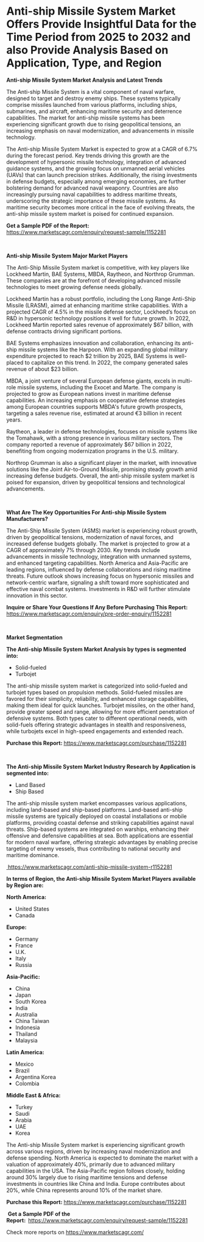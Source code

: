 <p><h1>Anti-ship Missile System Market Offers Provide Insightful Data for the Time Period from 2025 to 2032 and also Provide Analysis Based on Application, Type, and Region</h1></p><p><strong>Anti-ship Missile System Market Analysis and Latest Trends</strong></p>
<p><p>The Anti-ship Missile System is a vital component of naval warfare, designed to target and destroy enemy ships. These systems typically comprise missiles launched from various platforms, including ships, submarines, and aircraft, enhancing maritime security and deterrence capabilities. The market for anti-ship missile systems has been experiencing significant growth due to rising geopolitical tensions, an increasing emphasis on naval modernization, and advancements in missile technology.</p><p>The Anti-ship Missile System Market is expected to grow at a CAGR of 6.7% during the forecast period. Key trends driving this growth are the development of hypersonic missile technology, integration of advanced guidance systems, and the growing focus on unmanned aerial vehicles (UAVs) that can launch precision strikes. Additionally, the rising investments in defense budgets, especially among emerging economies, are further bolstering demand for advanced naval weaponry. Countries are also increasingly pursuing naval capabilities to address maritime threats, underscoring the strategic importance of these missile systems. As maritime security becomes more critical in the face of evolving threats, the anti-ship missile system market is poised for continued expansion.</p></p>
<p><strong>Get a Sample PDF of the Report:&nbsp;</strong> <a href="https://www.marketscagr.com/enquiry/request-sample/1152281?utm_campaign=2304&utm_medium=2&utm_source=Github&utm_content=ia&utm_term=12042025&utm_id=anti-ship-missile-system">https://www.marketscagr.com/enquiry/request-sample/1152281</a></p>
<p>&nbsp;</p>
<p><strong>Anti-ship Missile System Major Market Players</strong></p>
<p><p>The Anti-Ship Missile System market is competitive, with key players like Lockheed Martin, BAE Systems, MBDA, Raytheon, and Northrop Grumman. These companies are at the forefront of developing advanced missile technologies to meet growing defense needs globally.</p><p>Lockheed Martin has a robust portfolio, including the Long Range Anti-Ship Missile (LRASM), aimed at enhancing maritime strike capabilities. With a projected CAGR of 4.5% in the missile defense sector, Lockheed’s focus on R&D in hypersonic technology positions it well for future growth. In 2022, Lockheed Martin reported sales revenue of approximately $67 billion, with defense contracts driving significant portions.</p><p>BAE Systems emphasizes innovation and collaboration, enhancing its anti-ship missile systems like the Harpoon. With an expanding global military expenditure projected to reach $2 trillion by 2025, BAE Systems is well-placed to capitalize on this trend. In 2022, the company generated sales revenue of about $23 billion.</p><p>MBDA, a joint venture of several European defense giants, excels in multi-role missile systems, including the Exocet and Marte. The company is projected to grow as European nations invest in maritime defense capabilities. An increasing emphasis on cooperative defense strategies among European countries supports MBDA's future growth prospects, targeting a sales revenue rise, estimated at around €3 billion in recent years.</p><p>Raytheon, a leader in defense technologies, focuses on missile systems like the Tomahawk, with a strong presence in various military sectors. The company reported a revenue of approximately $67 billion in 2022, benefiting from ongoing modernization programs in the U.S. military.</p><p>Northrop Grumman is also a significant player in the market, with innovative solutions like the Joint Air-to-Ground Missile, promising steady growth amid increasing defense budgets. Overall, the anti-ship missile system market is poised for expansion, driven by geopolitical tensions and technological advancements.</p></p>
<p>&nbsp;</p>
<p><strong>What Are The Key Opportunities For Anti-ship Missile System Manufacturers?</strong></p>
<p><p>The Anti-Ship Missile System (ASMS) market is experiencing robust growth, driven by geopolitical tensions, modernization of naval forces, and increased defense budgets globally. The market is projected to grow at a CAGR of approximately 7% through 2030. Key trends include advancements in missile technology, integration with unmanned systems, and enhanced targeting capabilities. North America and Asia-Pacific are leading regions, influenced by defense collaborations and rising maritime threats. Future outlook shows increasing focus on hypersonic missiles and network-centric warfare, signaling a shift toward more sophisticated and effective naval combat systems. Investments in R&D will further stimulate innovation in this sector.</p></p>
<p><strong>Inquire or Share Your Questions If Any Before Purchasing This Report:</strong> <a href="https://www.marketscagr.com/enquiry/pre-order-enquiry/1152281?utm_campaign=2304&utm_medium=2&utm_source=Github&utm_content=ia&utm_term=12042025&utm_id=anti-ship-missile-system">https://www.marketscagr.com/enquiry/pre-order-enquiry/1152281</a></p>
<p>&nbsp;</p>
<p><strong>Market Segmentation</strong></p>
<p><strong>The Anti-ship Missile System Market Analysis by types is segmented into:</strong></p>
<p><ul><li>Solid-fueled</li><li>Turbojet</li></ul></p>
<p><p>The anti-ship missile system market is categorized into solid-fueled and turbojet types based on propulsion methods. Solid-fueled missiles are favored for their simplicity, reliability, and enhanced storage capabilities, making them ideal for quick launches. Turbojet missiles, on the other hand, provide greater speed and range, allowing for more efficient penetration of defensive systems. Both types cater to different operational needs, with solid-fuels offering strategic advantages in stealth and responsiveness, while turbojets excel in high-speed engagements and extended reach.</p></p>
<p><strong>Purchase this Report:&nbsp;</strong><a href="https://www.marketscagr.com/purchase/1152281?utm_campaign=2304&utm_medium=2&utm_source=Github&utm_content=ia&utm_term=12042025&utm_id=anti-ship-missile-system">https://www.marketscagr.com/purchase/1152281</a></p>
<p>&nbsp;</p>
<p><strong>The Anti-ship Missile System Market Industry Research by Application is segmented into:</strong></p>
<p><ul><li>Land Based</li><li>Ship Based</li></ul></p>
<p><p>The anti-ship missile system market encompasses various applications, including land-based and ship-based platforms. Land-based anti-ship missile systems are typically deployed on coastal installations or mobile platforms, providing coastal defense and striking capabilities against naval threats. Ship-based systems are integrated on warships, enhancing their offensive and defensive capabilities at sea. Both applications are essential for modern naval warfare, offering strategic advantages by enabling precise targeting of enemy vessels, thus contributing to national security and maritime dominance.</p></p>
<p><a href="https://www.marketscagr.com/anti-ship-missile-system-r1152281?utm_campaign=2304&utm_medium=2&utm_source=Github&utm_content=ia&utm_term=12042025&utm_id=anti-ship-missile-system">&nbsp;https://www.marketscagr.com/anti-ship-missile-system-r1152281</a></p>
<p><strong>In terms of Region, the Anti-ship Missile System Market Players available by Region are:</strong></p>
<p>
    <p> <strong> North America: </strong>
        <ul>
            <li>United States</li>
            <li>Canada</li>
        </ul>
        </p> 
    <p> <strong> Europe: </strong>
        <ul>
            <li>Germany</li>
            <li>France</li>
            <li>U.K.</li>
            <li>Italy</li>
            <li>Russia</li>
        </ul>
        </p> 
    <p> <strong> Asia-Pacific: </strong>
        <ul>
            <li>China</li>
            <li>Japan</li>
            <li>South Korea</li>
            <li>India</li>
            <li>Australia</li>
            <li>China Taiwan</li>
            <li>Indonesia</li>
            <li>Thailand</li>
            <li>Malaysia</li>
        </ul>
        </p> 
    <p> <strong> Latin America: </strong>
        <ul>
            <li>Mexico</li>
            <li>Brazil</li>
            <li>Argentina Korea</li>
            <li>Colombia</li>
        </ul>
        </p> 
    <p> <strong> Middle East & Africa: </strong>
        <ul>
            <li>Turkey</li>
            <li>Saudi</li>
            <li>Arabia</li>
            <li>UAE</li>
            <li>Korea</li>
        </ul>
    </p>
    </p>
<p><p>The Anti-ship Missile System market is experiencing significant growth across various regions, driven by increasing naval modernization and defense spending. North America is expected to dominate the market with a valuation of approximately 40%, primarily due to advanced military capabilities in the USA. The Asia-Pacific region follows closely, holding around 30% largely due to rising maritime tensions and defense investments in countries like China and India. Europe contributes about 20%, while China represents around 10% of the market share.</p></p>
<p><strong>Purchase this Report: </strong><a href="https://www.marketscagr.com/purchase/1152281?utm_campaign=2304&utm_medium=2&utm_source=Github&utm_content=ia&utm_term=12042025&utm_id=anti-ship-missile-system">https://www.marketscagr.com/purchase/1152281</a></p>
<p>&nbsp;<strong>Get a Sample PDF of the Report:&nbsp;&nbsp;</strong><a href="https://www.marketscagr.com/enquiry/request-sample/1152281?utm_campaign=2304&utm_medium=2&utm_source=Github&utm_content=ia&utm_term=12042025&utm_id=anti-ship-missile-system">https://www.marketscagr.com/enquiry/request-sample/1152281</a></p>
<p><strong></strong></p>
<p>Check more reports on <a href="https://www.marketscagr.com/?utm_campaign=2304&utm_medium=2&utm_source=Github&utm_content=ia&utm_term=12042025&utm_id=anti-ship-missile-system">https://www.marketscagr.com/</a></p>